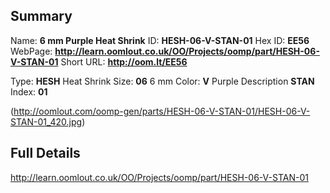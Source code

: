 

 ## Summary
Name: __6 mm Purple Heat Shrink__
ID: __HESH-06-V-STAN-01__
Hex ID: __EE56__
WebPage: __http://learn.oomlout.co.uk/OO/Projects/oomp/part/HESH-06-V-STAN-01__
Short URL: __http://oom.lt/EE56__

Type: __HESH__ Heat Shrink 
Size: __06__ 6 mm 
Color: __V__ Purple 
Description __STAN__  
Index: __01__


(http://oomlout.com/oomp-gen/parts/HESH-06-V-STAN-01/HESH-06-V-STAN-01_420.jpg)


 ## Full Details
 http://learn.oomlout.co.uk/OO/Projects/oomp/part/HESH-06-V-STAN-01














